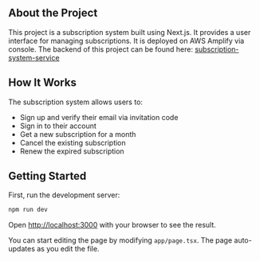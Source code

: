 ## About the Project

This project is a subscription system built using Next.js. It provides a user interface for managing subscriptions. It is deployed on AWS Amplify via console. The backend of this project can be found here: [subscription-system-service](https://github.com/yashgupta2808/subscription-system-service)

## How It Works

The subscription system allows users to:

- Sign up and verify their email via invitation code
- Sign in to their account
- Get a new subscription for a month
- Cancel the existing subscription
- Renew the expired subscription

## Getting Started

First, run the development server:

```bash
npm run dev
```

Open [http://localhost:3000](http://localhost:3000) with your browser to see the result.

You can start editing the page by modifying `app/page.tsx`. The page auto-updates as you edit the file.
